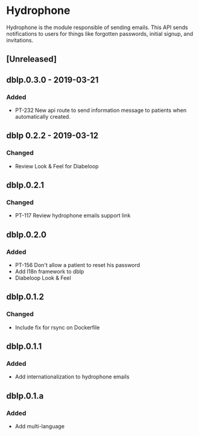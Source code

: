 # Hydrophone

Hydrophone is the module responsible of sending emails. 
This API sends notifications to users for things like forgotten passwords, initial signup, and invitations. 

## [Unreleased]

## dblp.0.3.0 - 2019-03-21

### Added
- PT-232 New api route to send information message to patients when automatically created. 

## dblp 0.2.2 - 2019-03-12

### Changed
- Review Look & Feel for Diabeloop

## dblp.0.2.1

### Changed
- PT-117 Review hydrophone emails support link

## dblp.0.2.0

### Added
- PT-156 Don't allow a patient to reset his password
- Add I18n framework to dblp
- Diabeloop Look & Feel

## dblp.0.1.2

### Changed
- Include fix for rsync on Dockerfile

## dblp.0.1.1

### Added
- Add internationalization to hydrophone emails

## dblp.0.1.a

### Added
- Add multi-language
